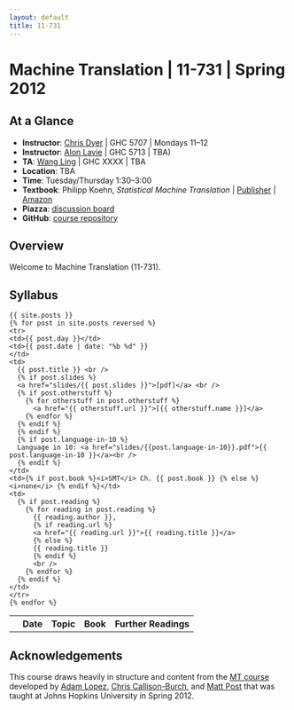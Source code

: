 ```yaml
---
layout: default
title: 11-731
---
```

# Machine Translation | 11-731 | Spring 2012

## At a Glance

 * **Instructor**: [Chris Dyer](http://www.cs.cmu.edu/~cdyer) | GHC 5707 | Mondays 11–12
 * **Instructor**: [Alon Lavie](http://www.cs.cmu.edu/~alavie) | GHC 5713 | TBA)
 * **TA**: [Wang Ling](http://www.cs.cmu.edu/~lingwang/) | GHC XXXX | TBA
 * **Location**: TBA
 * **Time**: Tuesday/Thursday 1:30–3:00
 * **Textbook**: Philipp Koehn, *Statistical Machine Translation* | [Publisher](https://www.cambridge.org/us/catalogue/catalogue.asp?isbn=9780521874151) | [Amazon](http://www.amazon.com/dp/0521874157)
 * **Piazza**: [discussion board](https://piazza.com/class#spring2013/11731)
 * **GitHub**: [course repository](https://github.com/redpony/mt_s2013)

## Overview

Welcome to Machine Translation (11-731).

## Syllabus

<table> 
  <tbody>
    <tr><th></th><th><b>Date</b></th><th><b>Topic</b></th><th><b>Book</b></th><th><b>Further Readings</b></th>
    </tr>

    {{ site.posts }}
    {% for post in site.posts reversed %}
    <tr>
    <td>{{ post.day }}</td>
    <td>{{ post.date | date: "%b %d" }}
    </td>
    <td>
      {{ post.title }} <br />
      {% if post.slides %}
      <a href="slides/{{ post.slides }}">[pdf]</a> <br />
      {% if post.otherstuff %}
        {% for otherstuff in post.otherstuff %}
          <a href="{{ otherstuff.url }}">[{{ otherstuff.name }}]</a>
        {% endfor %}
      {% endif %}
      {% endif %}
      {% if post.language-in-10 %}
      Language in 10: <a href="slides/{{post.language-in-10}}.pdf">{{ post.language-in-10 }}</a><br />
      {% endif %}
    </td>
    <td>{% if post.book %}<i>SMT</i> Ch. {{ post.book }} {% else %} <i>none</i> {% endif %}</td>
    <td>
      {% if post.reading %}
        {% for reading in post.reading %}
          {{ reading.author }},
          {% if reading.url %}
          <a href="{{ reading.url }}">{{ reading.title }}</a>
          {% else %}
          {{ reading.title }} 
          {% endif %}
          <br />
        {% endfor %}
      {% endif %}
    </td>
    </tr>
    {% endfor %}

  </tbody>
</table>

## Acknowledgements

This course draws heavily in structure and content from the [MT course](http://mt-class.org) developed by [Adam Lopez](http://www.cs.jhu.edu/~alopez/), [Chris Callison-Burch](http://www.cs.jhu.edu/~ccb/), and [Matt Post](http://www.cs.jhu.edu/~post/) that was taught at Johns Hopkins University in Spring 2012.

